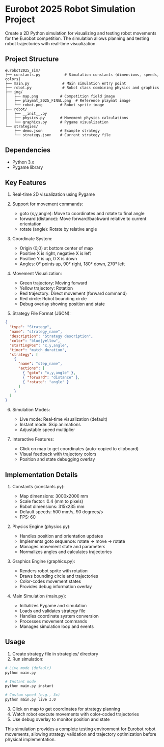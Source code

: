 # Eurobot 2025 Robot Simulation Project

Create a 2D Python simulation for visualizing and testing robot movements for the Eurobot competition. The simulation allows planning and testing robot trajectories with real-time visualization.

## Project Structure

```
eurobot2025_sim/
├── constants.py           # Simulation constants (dimensions, speeds, colors)
├── main.py               # Main simulation entry point
├── robot.py              # Robot class combining physics and graphics
├── img/
│   ├── map.png          # Competition field image
│   ├── playmat_2025_FINAL.png  # Reference playmat image
│   └── robot.png        # Robot sprite image
├── robot/
│   ├── __init__.py
│   ├── physics.py       # Movement physics calculations
│   └── graphics.py      # Pygame visualization
└── strategies/
    ├── demo.json        # Example strategy
    └── strategy.json    # Current strategy file
```

## Dependencies

- Python 3.x
- Pygame library

## Key Features

1. Real-time 2D visualization using Pygame
2. Support for movement commands:
   - goto (x,y,angle): Move to coordinates and rotate to final angle
   - forward (distance): Move forward/backward relative to current orientation
   - rotate (angle): Rotate by relative angle

3. Coordinate System:
   - Origin (0,0) at bottom center of map
   - Positive X is right, negative X is left
   - Positive Y is up, 0 X is down
   - Angles: 0° points up, 90° right, 180° down, 270° left

4. Movement Visualization:
   - Green trajectory: Moving forward
   - Yellow trajectory: Rotation
   - Red trajectory: Direct movement (forward command)
   - Red circle: Robot bounding circle
   - Debug overlay showing position and state

5. Strategy File Format (JSON):
```json
{
  "type": "Strategy",
  "name": "strategy_name",
  "description": "Strategy description",
  "color": "blue|yellow",
  "startingPos": "x,y,angle",
  "timer": "match_duration",
  "strategy": [
    {
      "name": "step_name",
      "actions": [
        { "goto": "x,y,angle" },
        { "forward": "distance" },
        { "rotate": "angle" }
      ]
    }
  ]
}
```

6. Simulation Modes:
   - Live mode: Real-time visualization (default)
   - Instant mode: Skip animations
   - Adjustable speed multiplier

7. Interactive Features:
   - Click on map to get coordinates (auto-copied to clipboard)
   - Visual feedback with trajectory colors
   - Position and state debugging overlay

## Implementation Details

1. Constants (constants.py):
   - Map dimensions: 3000x2000 mm
   - Scale factor: 0.4 (mm to pixels)
   - Robot dimensions: 315x235 mm
   - Default speeds: 500 mm/s, 90 degrees/s
   - FPS: 60

2. Physics Engine (physics.py):
   - Handles position and orientation updates
   - Implements goto sequence: rotate → move → rotate
   - Manages movement state and parameters
   - Normalizes angles and calculates trajectories

3. Graphics Engine (graphics.py):
   - Renders robot sprite with rotation
   - Draws bounding circle and trajectories
   - Color-codes movement states
   - Provides debug information overlay

4. Main Simulation (main.py):
   - Initializes Pygame and simulation
   - Loads and validates strategy file
   - Handles coordinate system conversion
   - Processes movement commands
   - Manages simulation loop and events

## Usage

1. Create strategy file in strategies/ directory
2. Run simulation:
```bash
# Live mode (default)
python main.py

# Instant mode
python main.py instant

# Custom speed (e.g., 3x)
python main.py live 3.0
```

3. Click on map to get coordinates for strategy planning
4. Watch robot execute movements with color-coded trajectories
5. Use debug overlay to monitor position and state

This simulation provides a complete testing environment for Eurobot robot movements, allowing strategy validation and trajectory optimization before physical implementation.
